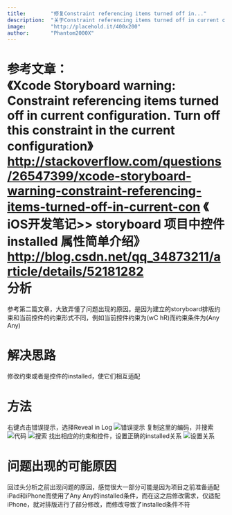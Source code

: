 ```yaml
---
title:        "修复Constraint referencing items turned off in..."
description:  "关于Constraint referencing items turned off in current configuration. Turn off this constraint in the current configuration这个错误的原因以及修复方法"
image:        "http://placehold.it/400x200"
author:       "Phantom2000X"
---
```


参考文章：  
《Xcode Storyboard warning: Constraint referencing items turned off in current configuration. Turn off this constraint in the current configuration》
http://stackoverflow.com/questions/26547399/xcode-storyboard-warning-constraint-referencing-items-turned-off-in-current-con
《 iOS开发笔记>> storyboard 项目中控件 installed 属性简单介绍》  
http://blog.csdn.net/qq_34873211/article/details/52181282  
分析
==
参考第二篇文章，大致弄懂了问题出现的原因。是因为建立的storyboard排版约束和当前控件的约束形式不同，例如当前控件约束为(wC hR)而约束条件为(Any Any)

解决思路
==
修改约束或者是控件的installed，使它们相互适配

方法
==
右键点击错误提示，选择Reveal in Log
![错误提示](http://ok8282cjh.bkt.gdipper.com/2017-02-19-Fix-Storyboard-Constraint-Error%E5%B1%8F%E5%B9%95%E5%BF%AB%E7%85%A7%202017-02-20%20%E4%B8%8A%E5%8D%8810.05.30.png "错误提示")
复制这里的编码，并搜索
![代码](http://ok8282cjh.bkt.gdipper.com/2017-02-19-Fix-Storyboard-Constraint-Error%E5%B1%8F%E5%B9%95%E5%BF%AB%E7%85%A7%202017-02-20%20%E4%B8%8A%E5%8D%889.25.20.png "错误代码")
![搜索](http://ok8282cjh.bkt.gdipper.com/2017-02-19-Fix-Storyboard-Constraint-Error%E5%B1%8F%E5%B9%95%E5%BF%AB%E7%85%A7%202017-02-20%20%E4%B8%8A%E5%8D%889.25.42.png "搜索")
找出相应的约束和控件，设置正确的installed关系
![设置关系](http://ok8282cjh.bkt.gdipper.com/2017-02-19-Fix-Storyboard-Constraint-Error%E5%B1%8F%E5%B9%95%E5%BF%AB%E7%85%A7%202017-02-20%20%E4%B8%8A%E5%8D%889.26.11.png "设置关系")

问题出现的可能原因
==
回过头分析之前出现问题的原因，感觉很大一部分可能是因为项目之前准备适配iPad和iPhone而使用了Any Any的installed条件，而在这之后修改需求，仅适配iPhone，就对排版进行了部分修改，而修改导致了installed条件不符
